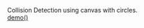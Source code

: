 Collision Detection using canvas with circles.<br />
[demo()](https://rohankumr.github.io/collision-detection/)
